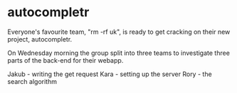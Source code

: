 # autocompletr

Everyone's favourite team, "rm -rf uk", is ready to get cracking on their new project, autocompletr.

On Wednesday morning the group split into three teams to investigate three parts of the back-end for their webapp.

Jakub - writing the get request
Kara - setting up the server
Rory - the search algorithm
